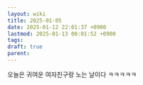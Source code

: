 ```yaml
---
layout: wiki
title: 2025-01-05
date: 2025-01-12 22:01:37 +0900
lastmod: 2025-01-13 00:01:52 +0900
tags: 
draft: true
parent: 
---
```

오늘은 귀여운 여자친구랑 노는 날이다
ㅋㅋㅋㅋㅋ
